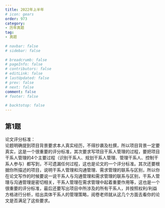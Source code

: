 ```yaml
---  
title: 2022年上半年  
# icon: gears  
order: 973  
category:  
- 历年真题  
tag:  
- 真题  
  
# navbar: false  
# sidebar: false  
  
# breadcrumb: false  
# pageInfo: false  
# contributors: false  
# editLink: false  
# lastUpdated: false  
# prev: false  
# next: false  
comment: false  
# footer: false  
  
# backtotop: false  
---  
```

## 第1题 ##

论文评分标准：  
论题明确提到项目背景要求本人真实经历，不得抄袭及杜撰，所以项目背景一定要真实，这是一个很重要的评分标准，其次要求写项目干系人管理的过程，要把项目干系人管理的4个主要过程（识别干系人、规划干系人管理、管理干系人、控制干系人参与）都写到，不可遗漏任何过程，这也是论文的一个评分标准。其次还要根据你所描述的项目，说明干系人管理和沟通管理、需求管理的联系与区别，所以你在论文写作的时候要说一说干系人与沟通管理和需求管理的联系与区别，干系人管理与沟通管理是密切相关，干系人管理在需求管理中起着重要作用等，这也是一个很重要的评分标准，最后还要写出项目中所涉及的所有干系人，并按照权利/利益方格进行分析，给出具体干系人的管理策略，阅卷老师就从这几个方面去看你的论文是否满足了这些要求。  

